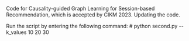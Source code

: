 Code for Causality-guided Graph Learning for Session-based Recommendation, which is accepted by CIKM 2023.
Updating the code.

Run the script by entering the following command: # python second.py --k_values 10 20 30






